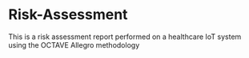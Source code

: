 # Risk-Assessment
This is a risk assessment report performed on a healthcare IoT system using the OCTAVE Allegro methodology
